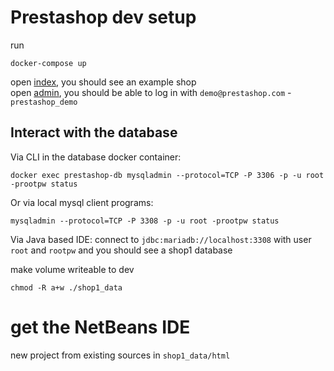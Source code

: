 # Prestashop dev setup
run
```shell
docker-compose up
```
open [index](http://localhost:8881), you should see an example shop  
open [admin](http://localhost:8881/admdev), you should be able to log in with `demo@prestashop.com` - `prestashop_demo`  

## Interact with the database

Via CLI in the database docker container:

````
docker exec prestashop-db mysqladmin --protocol=TCP -P 3306 -p -u root -prootpw status
````

Or via local mysql client programs:

````
mysqladmin --protocol=TCP -P 3308 -p -u root -prootpw status
````

Via Java based IDE: connect to `jdbc:mariadb://localhost:3308` with user `root` and `rootpw` and you should see a shop1 database


make volume writeable to dev
```shell
chmod -R a+w ./shop1_data
```

# get the NetBeans IDE
new project from existing sources in `shop1_data/html`
